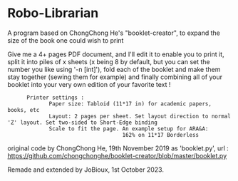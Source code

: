 # Robo-Librarian
A program based on ChongChong He's "booklet-creator", to expand the size of the book one could wish to print


Give me a 4+ pages PDF document, and I'll edit it to enable you to print it, split it into piles 
of x sheets (x being 8 by default, but you can set the number you like using '-n [int]'), fold 
each of the booklet and make them stay together (sewing them for example) and finally combining
all of your booklet into your very own edition of your favorite text !
                                                                      
          Printer settings :
                 Paper size: Tabloid (11*17 in) for academic papers, books, etc 
                 Layout: 2 pages per sheet. Set layout direction to normal 'Z' layout. Set two-sided to Short-Edge binding 
                 Scale to fit the page. An example setup for ARA&A:
                                        162% on 11*17 Borderless 
                                                                  
original code by ChongChong He, 19th November 2019 as 'booklet.py', url : https://github.com/chongchonghe/booklet-creator/blob/master/booklet.py
  
  Remade and extended by JoBioux, 1st October 2023.
